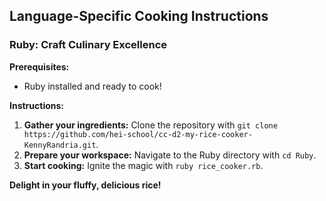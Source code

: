## Language-Specific Cooking Instructions

### Ruby: Craft Culinary Excellence

**Prerequisites:**

* Ruby installed and ready to cook!

**Instructions:**

1. **Gather your ingredients:** Clone the repository with `git clone https://github.com/hei-school/cc-d2-my-rice-cooker-KennyRandria.git`.
2. **Prepare your workspace:** Navigate to the Ruby directory with `cd Ruby`.
3. **Start cooking:** Ignite the magic with `ruby rice_cooker.rb`.

**Delight in your fluffy, delicious rice!**
